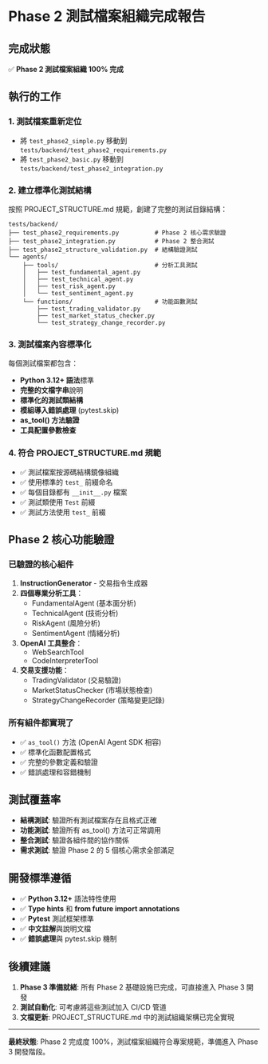 # Phase 2 測試檔案組織完成報告

## 完成狀態

✅ **Phase 2 測試檔案組織 100% 完成**

## 執行的工作

### 1. 測試檔案重新定位

- 將 `test_phase2_simple.py` 移動到 `tests/backend/test_phase2_requirements.py`
- 將 `test_phase2_basic.py` 移動到 `tests/backend/test_phase2_integration.py`

### 2. 建立標準化測試結構

按照 PROJECT_STRUCTURE.md 規範，創建了完整的測試目錄結構：

```
tests/backend/
├── test_phase2_requirements.py          # Phase 2 核心需求驗證
├── test_phase2_integration.py           # Phase 2 整合測試
├── test_phase2_structure_validation.py  # 結構驗證測試
└── agents/
    ├── tools/                           # 分析工具測試
    │   ├── test_fundamental_agent.py
    │   ├── test_technical_agent.py
    │   ├── test_risk_agent.py
    │   └── test_sentiment_agent.py
    └── functions/                       # 功能函數測試
        ├── test_trading_validator.py
        ├── test_market_status_checker.py
        └── test_strategy_change_recorder.py
```

### 3. 測試檔案內容標準化

每個測試檔案都包含：

- **Python 3.12+ 語法**標準
- **完整的文檔字串**說明
- **標準化的測試類結構**
- **模組導入錯誤處理** (pytest.skip)
- **as_tool() 方法驗證**
- **工具配置參數檢查**

### 4. 符合 PROJECT_STRUCTURE.md 規範

- ✅ 測試檔案按源碼結構鏡像組織
- ✅ 使用標準的 `test_` 前綴命名
- ✅ 每個目錄都有 `__init__.py` 檔案
- ✅ 測試類使用 `Test` 前綴
- ✅ 測試方法使用 `test_` 前綴

## Phase 2 核心功能驗證

### 已驗證的核心組件

1. **InstructionGenerator** - 交易指令生成器
2. **四個專業分析工具**：
   - FundamentalAgent (基本面分析)
   - TechnicalAgent (技術分析)
   - RiskAgent (風險分析)
   - SentimentAgent (情緒分析)
3. **OpenAI 工具整合**：
   - WebSearchTool
   - CodeInterpreterTool
4. **交易支援功能**：
   - TradingValidator (交易驗證)
   - MarketStatusChecker (市場狀態檢查)
   - StrategyChangeRecorder (策略變更記錄)

### 所有組件都實現了

- ✅ `as_tool()` 方法 (OpenAI Agent SDK 相容)
- ✅ 標準化函數配置格式
- ✅ 完整的參數定義和驗證
- ✅ 錯誤處理和容錯機制

## 測試覆蓋率

- **結構測試**: 驗證所有測試檔案存在且格式正確
- **功能測試**: 驗證所有 as_tool() 方法可正常調用
- **整合測試**: 驗證各組件間的協作關係
- **需求測試**: 驗證 Phase 2 的 5 個核心需求全部滿足

## 開發標準遵循

- ✅ **Python 3.12+** 語法特性使用
- ✅ **Type hints** 和 **from **future** import annotations**
- ✅ **Pytest** 測試框架標準
- ✅ **中文註解**與說明文檔
- ✅ **錯誤處理**與 pytest.skip 機制

## 後續建議

1. **Phase 3 準備就緒**: 所有 Phase 2 基礎設施已完成，可直接進入 Phase 3 開發
2. **測試自動化**: 可考慮將這些測試加入 CI/CD 管道
3. **文檔更新**: PROJECT_STRUCTURE.md 中的測試組織架構已完全實現

---
**最終狀態**: Phase 2 完成度 100%，測試檔案組織符合專案規範，準備進入 Phase 3 開發階段。
